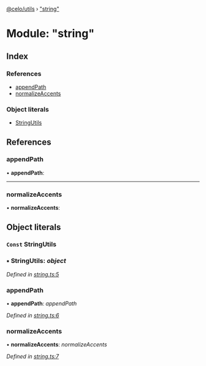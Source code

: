 [@celo/utils](../README.md) › ["string"](_string_.md)

# Module: "string"

## Index

### References

* [appendPath](_string_.md#appendpath)
* [normalizeAccents](_string_.md#normalizeaccents)

### Object literals

* [StringUtils](_string_.md#const-stringutils)

## References

###  appendPath

• **appendPath**:

___

###  normalizeAccents

• **normalizeAccents**:

## Object literals

### `Const` StringUtils

### ▪ **StringUtils**: *object*

*Defined in [string.ts:5](https://github.com/celo-org/celo-monorepo/blob/master/packages/sdk/utils/src/string.ts#L5)*

###  appendPath

• **appendPath**: *appendPath*

*Defined in [string.ts:6](https://github.com/celo-org/celo-monorepo/blob/master/packages/sdk/utils/src/string.ts#L6)*

###  normalizeAccents

• **normalizeAccents**: *normalizeAccents*

*Defined in [string.ts:7](https://github.com/celo-org/celo-monorepo/blob/master/packages/sdk/utils/src/string.ts#L7)*
